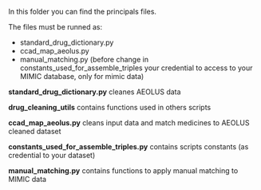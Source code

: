 In this folder you can find the principals files.

The files must be runned as:
- standard_drug_dictionary.py
- ccad_map_aeolus.py
- manual_matching.py (before change in constants_used_for_assemble_triples your credential to access to your MIMIC database, only for mimic data)

**standard_drug_dictionary.py** cleanes AEOLUS data

**drug_cleaning_utils** contains functions used in others scripts

**ccad_map_aeolus.py** cleans input data and match medicines to AEOLUS cleaned dataset

**constants_used_for_assemble_triples.py** contains scripts constants (as credential to your dataset)

**manual_matching.py** contains functions to apply manual matching to MIMIC data
